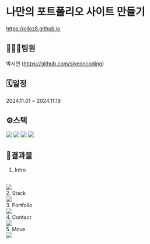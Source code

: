 # 나만의 포트폴리오 사이트 만들기
https://olloz8.github.io
<br>

## 🧑‍🤝‍🧑팀원
박시연 (https://github.com/siyeoncoding)
<br>

## 🗓️일정
2024.11.01 ~ 2024.11.19
<br>

## ⚙스택
<img src="https://img.shields.io/badge/intellij%20idea-%23000000.svg?&style=for-the-badge&logo=intellij%20idea&logoColor=white" /> <img src="https://img.shields.io/badge/react-%2361DAFB.svg?&style=for-the-badge&logo=react&logoColor=black" /> <img src="https://img.shields.io/badge/javascript-%23F7DF1E.svg?&style=for-the-badge&logo=javascript&logoColor=black" /> <img src="https://img.shields.io/badge/css3-%231572B6.svg?&style=for-the-badge&logo=css3&logoColor=white" />
<br>

## 📌결과물
1. Intro
<br>
<img src="https://github.com/user-attachments/assets/d7ea4fdf-0dde-47d4-a7dc-b5026f5d5d39">
<br>
2. Stack
<br>
<img src="https://github.com/user-attachments/assets/fceeac21-01b2-4238-98e8-ff4f692f0bb0">
<br>
3. Portfolio
<br>
<img src="https://github.com/user-attachments/assets/ae6d8771-6bfb-4988-917e-bded2735b582">
<br>
4. Contact
<br>
<img src="https://github.com/user-attachments/assets/9c56367b-d223-46da-bbc1-31176f3806cc">
<br>
5. Move
<br>
<img src="https://github.com/user-attachments/assets/a960bf3b-1397-4a12-89f5-5530c1db26fc">

